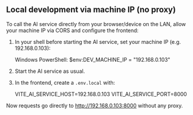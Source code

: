 ## Local development via machine IP (no proxy)

To call the AI service directly from your browser/device on the LAN, allow your machine IP via CORS and configure the frontend:

1. In your shell before starting the AI service, set your machine IP (e.g. 192.168.0.103):

	Windows PowerShell:
	$env:DEV_MACHINE_IP = "192.168.0.103"

2. Start the AI service as usual.

3. In the frontend, create a `.env.local` with:

	VITE_AI_SERVICE_HOST=192.168.0.103
	VITE_AI_SERVICE_PORT=8000

Now requests go directly to http://192.168.0.103:8000 without any proxy.


